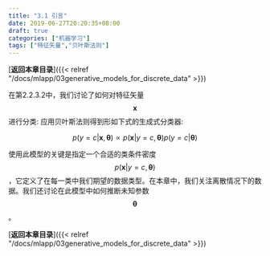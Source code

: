 ```yaml
---
title: "3.1 引言"
date: 2019-06-27T20:20:35+08:00
draft: true
categories: ["机器学习"]
tags: ["特征矢量","贝叶斯法则"]
---
```


[**返回本章目录**]({{< relref "/docs/mlapp/03generative_models_for_discrete_data" >}})

在第2.2.3.2中，我们讨论了如何对特征矢量$$\boldsymbol{x}$$进行分类: 应用贝叶斯法则得到形如下式的生成式分类器:

$$
p(y=c | \boldsymbol{x},\boldsymbol{\theta}) \propto p(\boldsymbol{x} | y=c ,\boldsymbol{\theta}) p(y=c |\boldsymbol{\theta}) \tag{3.1}
$$

<!--more-->

使用此模型的关键是指定一个合适的类条件密度$$p(\boldsymbol{x} | y=c ,\boldsymbol{\theta})$$，它定义了在每一类中我们期望的数据类型。在本章中，我们关注离散情况下的数据。我们还讨论在此模型中如何推断未知参数$$\boldsymbol{\theta}$$。

[**返回本章目录**]({{< relref "/docs/mlapp/03generative_models_for_discrete_data" >}})

